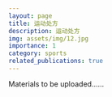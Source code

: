 ```yaml
---
layout: page
title: 运动处方
description: 运动处方
img: assets/img/12.jpg
importance: 1
category: sports
related_publications: true
---
```


Materials to be uploaded......